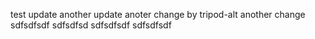 test
update
another
update
anoter
change by tripod-alt
another change
sdfsdfsdf
sdfsdfsd
sdfsdfsdf
sdfsdfsdf
